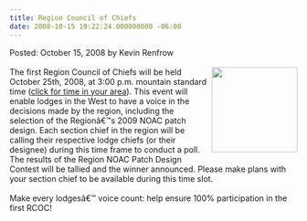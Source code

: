 ```yaml
---
title: Region Council of Chiefs
date: 2008-10-15 19:22:24.000000000 -06:00
---
```

Posted: October 15, 2008 by Kevin Renfrow<br/><br/>
<img src=images/regionlogo.jpg width=150 height=149 align=right style=padding-left:6px;padding-bottom:5px>
The first Region Council of Chiefs will be held October 25th, 2008, at 3:00 p.m. mountain standard time (<a href='http://timeanddate.com/worldclock/fixedtime.html?month=10&day=25&year=2008&hour=15&min=0&sec=0&p1=197' target='_blank'>click for time in your area</a>). This event will enable lodges in the West to have a voice in the decisions made by the region, including the selection of the Regionâ€™s 2009 NOAC patch design. Each section chief in the region will be calling their respective lodge chiefs (or their designee) during this time frame to conduct a poll. The results of the Region NOAC Patch Design Contest will be tallied and the winner announced. Please make plans with your section chief to be available during this time slot.
<br/><br/>
Make every lodgesâ€™ voice count: help ensure 100% participation in the first RCOC!
